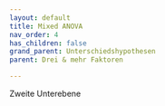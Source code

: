```yaml
---
layout: default
title: Mixed ANOVA
nav_order: 4
has_children: false
grand_parent: Unterschiedshypothesen
parent: Drei & mehr Faktoren

---
```


Zweite Unterebene
